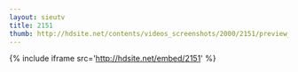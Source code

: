 ```yaml
---
layout: sieutv
title: 2151
thumb: http://hdsite.net/contents/videos_screenshots/2000/2151/preview_360p.mp4.jpg
---
```

{% include iframe src='http://hdsite.net/embed/2151' %}
 
